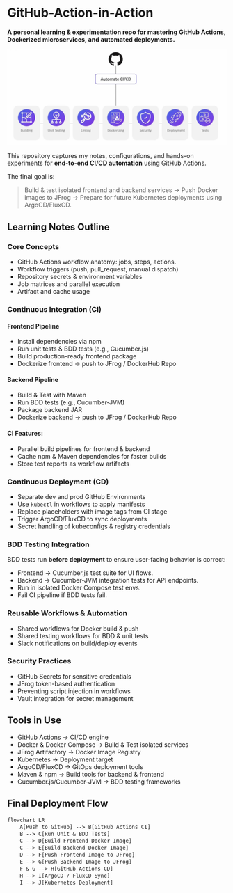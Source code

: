 # GitHub-Action-in-Action

__A personal learning & experimentation repo for mastering GitHub Actions, Dockerized microservices, and automated deployments.__

![](./pics/github-automate-cicd.png)

This repository captures my notes, configurations, and hands-on experiments for **end-to-end CI/CD automation** using GitHub Actions.

The final goal is: 

> Build & test isolated frontend and backend services → Push Docker images to JFrog → Prepare for future Kubernetes deployments using ArgoCD/FluxCD.

## Learning Notes Outline 

### Core Concepts 
- GitHub Actions workflow anatomy: jobs, steps, actions. 
- Workflow triggers (push, pull_request, manual dispatch)
- Repository secrets & environment variables
- Job matrices and parallel execution 
- Artifact and cache usage 

### Continuous Integration (CI)
#### Frontend Pipeline
- Install dependencies via npm 
- Run unit tests & BDD tests (e.g., Cucumber.js)
- Build production-ready frontend package 
- Dockerize frontend -> push to JFrog / DockerHub Repo 

#### Backend Pipeline 
- Build & Test with Maven 
- Run BDD tests (e.g., Cucumber-JVM)
- Package backend JAR 
- Dockerize backend -> push to JFrog / DockerHub Repo 

#### CI Features: 
- Parallel build pipelines for frontend & backend 
- Cache npm & Maven dependencies for faster builds 
- Store test reports as workflow artifacts 


### Continuous Deployment (CD)
- Separate dev and prod GitHub Environments 
- Use `kubectl` in workflows to apply manifests
- Replace placeholders with image tags from CI stage
- Trigger ArgoCD/FluxCD to sync deployments
- Secret handling of kubeconfigs & registry credentials 

### BDD Testing Integration 
BDD tests run **before deployment** to ensure user-facing behavior is correct:
- Frontend -> Cucumber.js test suite for UI flows. 
- Backend -> Cucumber-JVM integration tests for API endpoints. 
- Run in isolated Docker Compose test envs. 
- Fail CI pipeline if BDD tests fail. 

### Reusable Workflows & Automation 
- Shared workflows for Docker build & push
- Shared testing workflows for BDD & unit tests
- Slack notifications on build/deploy events

### Security Practices 
- GitHub Secrets for sensitive credentials
- JFrog token-based authentication
- Preventing script injection in workflows
- Vault integration for secret management

## Tools in Use 
- GitHub Actions -> CI/CD engine 
- Docker & Docker Compose -> Build & Test isolated services
- JFrog Artifactory -> Docker Image Registry 
- Kubernetes -> Deployment target 
- ArgoCD/FluxCD -> GitOps deployment tools 
- Maven & npm -> Build tools for backend & frontend 
- Cucumber.js/Cucumber-JVM -> BDD testing frameworks 

## Final Deployment Flow 
```mermaid 
flowchart LR
    A[Push to GitHub] --> B[GitHub Actions CI]
    B --> C[Run Unit & BDD Tests]
    C --> D[Build Frontend Docker Image]
    C --> E[Build Backend Docker Image]
    D --> F[Push Frontend Image to JFrog]
    E --> G[Push Backend Image to JFrog]
    F & G --> H[GitHub Actions CD]
    H --> I[ArgoCD / FluxCD Sync]
    I --> J[Kubernetes Deployment]
```